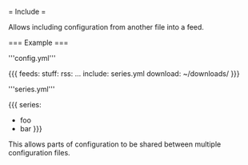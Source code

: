 = Include =

Allows including configuration from another file into a feed.

=== Example ===


'''config.yml'''

{{{
feeds:
  stuff:
    rss: ...
    include: series.yml
    download: ~/downloads/
}}}

'''series.yml'''

{{{
series:
  - foo
  - bar
}}}

This allows parts of configuration to be shared between multiple configuration files.
